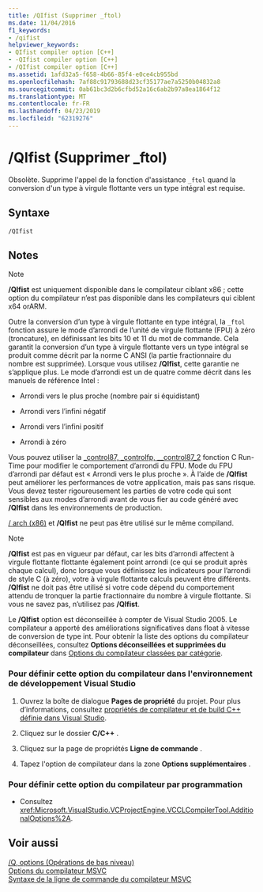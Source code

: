 ```yaml
---
title: /QIfist (Supprimer _ftol)
ms.date: 11/04/2016
f1_keywords:
- /qifist
helpviewer_keywords:
- QIfist compiler option [C++]
- -QIfist compiler option [C++]
- /QIfist compiler option [C++]
ms.assetid: 1afd32a5-f658-4b66-85f4-e0ce4cb955bd
ms.openlocfilehash: 7af88c91793688d23cf35177ae7a5250b04832a8
ms.sourcegitcommit: 0ab61bc3d2b6cfbd52a16c6ab2b97a8ea1864f12
ms.translationtype: MT
ms.contentlocale: fr-FR
ms.lasthandoff: 04/23/2019
ms.locfileid: "62319276"
---
```

# <a name="qifist-suppress-ftol"></a>/QIfist (Supprimer _ftol)

Obsolète. Supprime l'appel de la fonction d'assistance `_ftol` quand la conversion d'un type à virgule flottante vers un type intégral est requise.

## <a name="syntax"></a>Syntaxe

```
/QIfist
```

## <a name="remarks"></a>Notes

> [!NOTE]
>  **/QIfist** est uniquement disponible dans le compilateur ciblant x86 ; cette option du compilateur n’est pas disponible dans les compilateurs qui ciblent x64 orARM.

Outre la conversion d’un type à virgule flottante en type intégral, la `_ftol` fonction assure le mode d’arrondi de l’unité de virgule flottante (FPU) à zéro (troncature), en définissant les bits 10 et 11 du mot de commande. Cela garantit la conversion d’un type à virgule flottante vers un type intégral se produit comme décrit par la norme C ANSI (la partie fractionnaire du nombre est supprimée). Lorsque vous utilisez **/QIfist**, cette garantie ne s’applique plus. Le mode d’arrondi est un de quatre comme décrit dans les manuels de référence Intel :

- Arrondi vers le plus proche (nombre pair si équidistant)

- Arrondi vers l’infini négatif

- Arrondi vers l’infini positif

- Arrondi à zéro

Vous pouvez utiliser la [_control87, _controlfp, \__control87_2](../../c-runtime-library/reference/control87-controlfp-control87-2.md) fonction C Run-Time pour modifier le comportement d’arrondi du FPU. Mode du FPU d’arrondi par défaut est « Arrondi vers le plus proche ». À l’aide de **/QIfist** peut améliorer les performances de votre application, mais pas sans risque. Vous devez tester rigoureusement les parties de votre code qui sont sensibles aux modes d’arrondi avant de vous fier au code généré avec **/QIfist** dans les environnements de production.

[/ arch (x86)](arch-x86.md) et **/QIfist** ne peut pas être utilisé sur le même compiland.

> [!NOTE]
>  **/QIfist** est pas en vigueur par défaut, car les bits d’arrondi affectent à virgule flottante flottante également point arrondi (ce qui se produit après chaque calcul), donc lorsque vous définissez les indicateurs pour l’arrondi de style C (à zéro), votre à virgule flottante calculs peuvent être différents. **/QIfist** ne doit pas être utilisé si votre code dépend du comportement attendu de tronquer la partie fractionnaire du nombre à virgule flottante. Si vous ne savez pas, n’utilisez pas **/QIfist**.

Le **/QIfist** option est déconseillée à compter de Visual Studio 2005. Le compilateur a apporté des améliorations significatives dans float à vitesse de conversion de type int. Pour obtenir la liste des options du compilateur déconseillées, consultez **Options déconseillées et supprimées du compilateur** dans [Options du compilateur classées par catégorie](compiler-options-listed-by-category.md).

### <a name="to-set-this-compiler-option-in-the-visual-studio-development-environment"></a>Pour définir cette option du compilateur dans l'environnement de développement Visual Studio

1. Ouvrez la boîte de dialogue **Pages de propriété** du projet. Pour plus d’informations, consultez [propriétés de compilateur et de build C++ définie dans Visual Studio](../working-with-project-properties.md).

1. Cliquez sur le dossier **C/C++** .

1. Cliquez sur la page de propriétés **Ligne de commande** .

1. Tapez l'option de compilateur dans la zone **Options supplémentaires** .

### <a name="to-set-this-compiler-option-programmatically"></a>Pour définir cette option du compilateur par programmation

- Consultez <xref:Microsoft.VisualStudio.VCProjectEngine.VCCLCompilerTool.AdditionalOptions%2A>.

## <a name="see-also"></a>Voir aussi

[/Q, options (Opérations de bas niveau)](q-options-low-level-operations.md)<br/>
[Options du compilateur MSVC](compiler-options.md)<br/>
[Syntaxe de la ligne de commande du compilateur MSVC](compiler-command-line-syntax.md)
